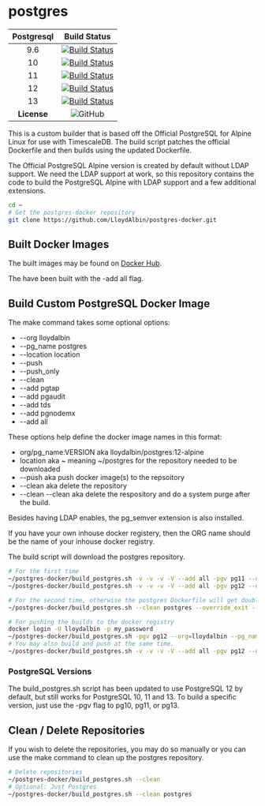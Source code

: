 # postgres

|Postgresql|Build Status|
|:---:|:---:|
|9.6|[![Build Status](https://travis-matrix-badges.herokuapp.com/repos/LloydAlbin/postgres-docker/branches/main/5)](https://www.travis-ci.org/LloydAlbin/postgres-docker/builds)|
|10|[![Build Status](https://travis-matrix-badges.herokuapp.com/repos/LloydAlbin/postgres-docker/branches/main/1)](https://www.travis-ci.org/LloydAlbin/postgres-docker/builds)|
|11|[![Build Status](https://travis-matrix-badges.herokuapp.com/repos/LloydAlbin/postgres-docker/branches/main/2)](https://www.travis-ci.org/LloydAlbin/postgres-docker/builds)|
|12|[![Build Status](https://travis-matrix-badges.herokuapp.com/repos/LloydAlbin/postgres-docker/branches/main/3)](https://www.travis-ci.org/LloydAlbin/postgres-docker/builds)|
|13|[![Build Status](https://travis-matrix-badges.herokuapp.com/repos/LloydAlbin/postgres-docker/branches/main/4)](https://www.travis-ci.org/LloydAlbin/postgres-docker/builds)|
|**License**|![GitHub](https://img.shields.io/github/license/LloydAlbin/postgres-docker)|

This is a custom builder that is based off the Official PostgreSQL for Alpine Linux for use with TimescaleDB. The build script patches the official Dockerfile and then builds using the updated Dockerfile.

The Official PostgreSQL Alpine version is created by default without LDAP support. We need the LDAP support at work, so this repository contains the code to build the PostgreSQL Alpine with LDAP support and a few additional extensions.

```bash
cd ~
# Get the postgres-docker repository
git clone https://github.com/LloydAlbin/postgres-docker.git
```

## Built Docker Images

The built images may be found on [Docker Hub](https://hub.docker.com/r/lloydalbin/postgres).

The have been built with the -add all flag.

## Build Custom PostgreSQL Docker Image

The make command takes some optional options:

* --org lloydalbin
* --pg_name postgres
* --location location
* --push
* --push_only
* --clean
* --add pgtap
* --add pgaudit
* --add tds
* --add pgnodemx
* --add all

These options help define the docker image names in this format:

* org/pg_name:VERSION aka lloydalbin/postgres:12-alpine
* location aka ~ meaning ~/postgres for the repository needed to be downloaded
* --push aka push docker image(s) to the repsoitory
* --clean aka delete the repository
* --clean --clean aka delete the respository and do a system purge after the build.

Besides having LDAP enables, the pg_semver extension is also installed.

If you have your own inhouse docker registery, then the ORG name should be the name of your inhouse docker registry.

The build script will download the postgres repository.

```bash
# For the first time
~/postgres-docker/build_postgres.sh -v -v -v -V --add all -pgv pg11 --org=lloydalbin ---pg_name=postgres
~/postgres-docker/build_postgres.sh -v -v -v -V --add all -pgv pg12 --org=lloydalbin ---pg_name=postgres

# For the second time, otherwise the postgres Dockerfile will get double patched.
~/postgres-docker/build_postgres.sh --clean postgres --override_exit --add all -pgv pg12 --org=lloydalbin --pg_name=postgres

# For pushing the builds to the docker registry
docker login -U lloydalbin -p my_password
~/postgres-docker/build_postgres.sh -pgv pg12 --org=lloydalbin --pg_name=postgres --push_only
# You may also build and push at the same time.
~/postgres-docker/build_postgres.sh -v -v -v -V --add all -pgv pg12 --org=lloydalbin ---pg_name=postgres --push
```

### PostgreSQL Versions

The build_postgres.sh script has been updated to use PostgreSQL 12 by default, but still works for PostgreSQL 10, 11 and 13. To build a specific version, just use the -pgv flag to pg10, pg11, or pg13.

## Clean / Delete Repositories

If you wish to delete the repositories, you may do so manually or you can use the make command to clean up the postgres repository.

```bash
# Delete repositories
~/postgres-docker/build_postgres.sh --clean
# Optional: Just Postgres
~/postgres-docker/build_postgres.sh --clean postgres
```
